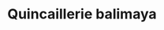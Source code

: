 ---
title: "Quincaillerie balimaya"
url: /bamako/quincaillerie-balimaya/
shop: matériel informatique
---